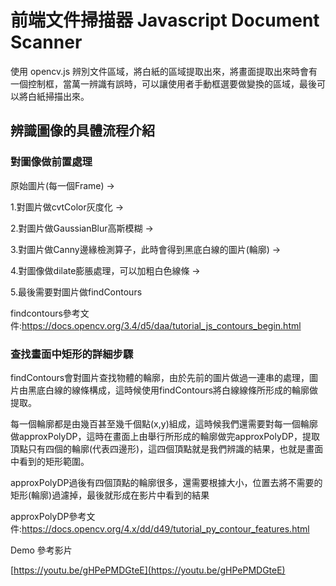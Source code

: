 
# 前端文件掃描器 Javascript Document Scanner

使用 opencv.js 辨別文件區域，將白紙的區域提取出來，將畫面提取出來時會有一個控制框，當萬一辨識有誤時，可以讓使用者手動框選要做變換的區域，最後可以將白紙掃描出來。

## 辨識圖像的具體流程介紹

### 對圖像做前置處理

原始圖片(每一個Frame) ->

1.對圖片做cvtColor灰度化 ->

2.對圖片做GaussianBlur高斯模糊 ->

3.對圖片做Canny邊緣檢測算子，此時會得到黑底白線的圖片(輪廓) ->

4.對圖像做dilate膨脹處理，可以加粗白色線條 ->

5.最後需要對圖片做findContours

findcontours參考文件:https://docs.opencv.org/3.4/d5/daa/tutorial_js_contours_begin.html

### 查找畫面中矩形的詳細步驟

findContours會對圖片查找物體的輪廓，由於先前的圖片做過一連串的處理，圖片由黑底白線的線條構成，這時候使用findContours將白線線條所形成的輪廓做提取。

每一個輪廓都是由幾百甚至幾千個點(x,y)組成，這時候我們還需要對每一個輪廓做approxPolyDP，這時在畫面上由舉行所形成的輪廓做完approxPolyDP，提取頂點只有四個的輪廓(代表四邊形)，這四個頂點就是我們辨識的結果，也就是畫面中看到的矩形範圍。

approxPolyDP過後有四個頂點的輪廓很多，還需要根據大小，位置去將不需要的矩形(輪廓)過濾掉，最後就形成在影片中看到的結果

approxPolyDP參考文件:https://docs.opencv.org/4.x/dd/d49/tutorial_py_contour_features.html

Demo 參考影片

[https://youtu.be/gHPePMDGteE](https://youtu.be/gHPePMDGteE) 
